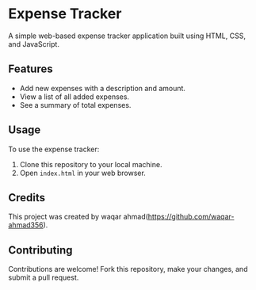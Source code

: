 # Expense Tracker

A simple web-based expense tracker application built using HTML, CSS, and JavaScript.

## Features

- Add new expenses with a description and amount.
- View a list of all added expenses.
- See a summary of total expenses.

## Usage

To use the expense tracker:

1. Clone this repository to your local machine.
2. Open `index.html` in your web browser.

## Credits

This project was created by waqar ahmad(https://github.com/waqar-ahmad356).

## Contributing

Contributions are welcome! Fork this repository, make your changes, and submit a pull request.




